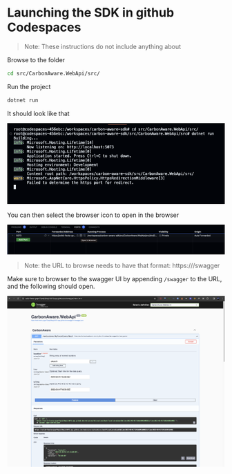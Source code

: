 Launching the SDK in github Codespaces
========

> Note: These instructions do not include anything about 

Browse to the folder
```sh
cd src/CarbonAware.WebApi/src/
```

Run the project
```sh
dotnet run
```

It should look like that

![sceenshot of the terminal view starting the webapi in codespaces](./images/codespaces-terminal-1.png)

You can then select the browser icon to open in the browser

![codespaces port tab](./images/codespaces-ports-1.png)

> Note: the URL to browse needs to have that format: https://<codespace public URL>/swagger

Make sure to browser to the swagger UI by appending `/swagger` to the URL, and the following should open.

![sceenshot of the browser view starting the webapi and navigating to the Swagger UI](./images/codespaces-browser-1.png)

